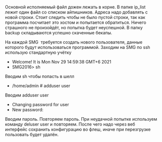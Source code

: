Основной исполняемый файл дожен лежать в корне.
В папке ip_list лежит один файл со списком айпишников. Адреса надо добавлять с новой строки. 
Стоит следить чтобы не было пустой строки, так как программа посчитает это хостом и попытается обратиться.
Ничего страшного не произойдёт, но попытка будет неуспешной. 
В папку backup складываются успешно скаченные бекапы. 


На каждой SMG  требуется создать нового пользователя, данные которого будут использоваться программой.
Заходим на SMG по ssh  использую стандартную учётку


        
* Welcome! It is Mon Nov 29 14:59:38 GMT+6 2021
* SMG2016> sh

Вводим sh чтобы попасть в шелл

* /home/admin # adduser user

Вводим adduser user

* Changing password for user
*  New password: 

Вводим пароль.
Повторяем пароль.
При неудачной попытке используем команду deluser user и повторяем. 
После чего надо через веб интерфейс сохранить конфигурацию во флеш, иначе при перезгрузке пользовать будет удалён.
